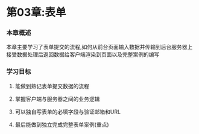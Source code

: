 # 第03章:表单

### 本章概述
本章主要学习了表单提交的流程,如何从前台页面输入数据并传输到后台服务器上接受数据处理后返回数据给客户端渲染到页面以及完整案例的编写

### 学习目标

1. 能做到熟记表单提交数据的流程

2. 掌握客户端与服务器之间的业务逻辑

3. 可以独自写表单的必填字段与验证邮箱和URL

4. 最后能做到独立完成完整表单案例(重点)